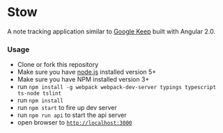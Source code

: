 # Stow
A note tracking application similar to [Google Keep](https://keep.google.com) built with Angular 2.0.

### Usage
- Clone or fork this repository
- Make sure you have [node.js](https://nodejs.org/) installed version 5+
- Make sure you have NPM installed version 3+
- run `npm install -g webpack webpack-dev-server typings typescript ts-node tslint`
- run `npm install`
- run `npm start` to fire up dev server
- run `npm run api` to start the api server
- open browser to [`http://localhost:3000`](http://localhost:3000)
